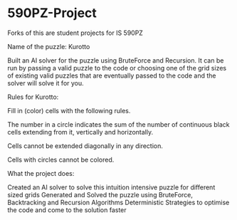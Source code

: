 # 590PZ-Project
Forks of this are student projects for IS 590PZ

Name of the puzzle:
Kurotto

Built an AI solver for the puzzle using BruteForce and Recursion. It can be run by passing a valid puzzle to the code or choosing one of the grid sizes of existing valid puzzles that are eventually passed to the code and the solver will solve it for you. 

Rules for Kurotto:

Fill in (color) cells with the following rules.

The number in a circle indicates the sum of the number of continuous black cells extending from it, vertically and horizontally. 

Cells cannot be extended diagonally in any direction.

Cells with circles cannot be colored.



What the project does:

Created an AI solver to solve this intuition intensive puzzle for different sized grids
Generated and Solved the puzzle using BruteForce, Backtracking and Recursion Algorithms
Deterministic Strategies to optimise the code and come to the solution faster
